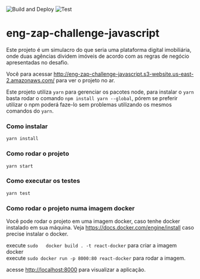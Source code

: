 ![Build and Deploy](https://github.com/thiagoborba/eng-zap-challenge-javascript/actions/workflows/aws.yml/badge.svg)
![Test](https://github.com/thiagoborba/eng-zap-challenge-javascript/actions/workflows/test.yml/badge.svg)

# eng-zap-challenge-javascript

Este projeto é um simulacro do que seria uma plataforma digital imobiliária, onde duas agências dividem imóveis de acordo com as regras de negócio apresentadas no desafio.

Você para acessar <http://eng-zap-challenge-javascript.s3-website.us-east-2.amazonaws.com/> para ver o projeto no ar.

Este projeto utiliza `yarn` para gerenciar os pacotes node, para instalar o `yarn` basta rodar o comando `npm install yarn --global`, pórem se preferir utilizar o npm poderá faze-lo sem problemas utilizando os mesmos comandos do `yarn`.

### Como instalar

`yarn install`

### Como rodar o projeto

`yarn start`

### Como executar os testes

`yarn test`

### Como rodar o projeto numa imagem docker

Você pode rodar o projeto em uma imagem docker, caso tenhe docker instalado em sua máquina. Veja <https://docs.docker.com/engine/install> caso precise instalar o docker.

execute `sudo	docker build . -t react-docker` para criar a imagem docker <br />
execute `sudo docker run -p 8000:80 react-docker` para rodar a imagem.

acesse <http://localhost:8000> para visualizar a aplicação.
